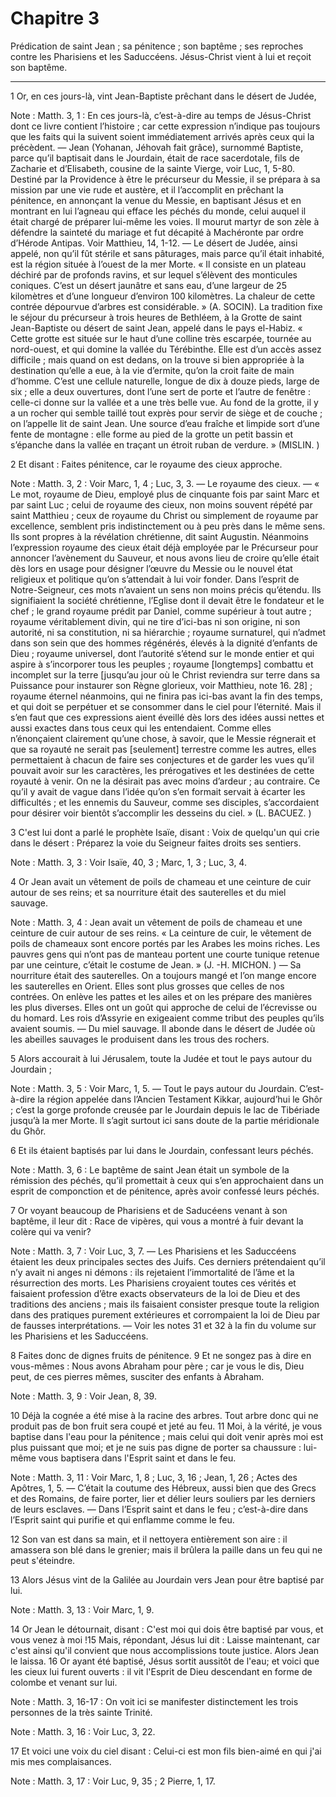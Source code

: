 # Chapitre 3

Prédication de saint Jean ; sa pénitence ; son baptême ; ses reproches contre les Pharisiens et les Saduccéens.
Jésus-Christ vient à lui et reçoit son baptême.

***

1 Or, en ces jours-là, vint Jean-Baptiste prêchant dans le désert de Judée,

<span class="bible-note">Note : </span> Matth. 3, 1 : En ces jours-là, c’est-à-dire au temps de Jésus-Christ dont ce livre contient l’histoire ; car cette expression n’indique pas toujours que les faits qui la suivent soient immédiatement arrivés après ceux qui la précèdent. ― Jean (Yohanan, Jéhovah fait grâce), surnommé Baptiste, parce qu’il baptisait dans le Jourdain, était de race sacerdotale, fils de Zacharie et d’Elisabeth, cousine de la sainte Vierge, voir Luc, 1, 5-80. Destiné par la Providence à être le précurseur du Messie, il se prépara à sa mission par une vie rude et austère, et il l’accomplit en prêchant la pénitence, en annonçant la venue du Messie, en baptisant Jésus et en montrant en lui l’agneau qui efface les péchés du monde, celui auquel il était chargé de préparer lui-même les voies. Il mourut martyr de son zèle à défendre la sainteté du mariage et fut décapité à Machéronte par ordre d’Hérode Antipas. Voir Matthieu, 14, 1-12. ― Le désert de Judée, ainsi appelé, non qu’il fût stérile et sans pâturages, mais parce qu’il était
inhabité, est la région située à l’ouest de la mer Morte. « Il consiste en un plateau déchiré par de profonds ravins, et sur lequel s’élèvent des monticules coniques. C’est un désert jaunâtre et sans eau, d’une largeur de 25 kilomètres et d’une longueur d’environ 100 kilomètres. La chaleur de cette contrée dépourvue d’arbres est considérable. » (A. SOCIN). La tradition fixe le séjour du précurseur à trois heures de Bethléem, à la Grotte de saint Jean-Baptiste ou désert de saint Jean, appelé dans le pays el-Habiz. « Cette grotte est située sur le haut d’une colline très escarpée, tournée au nord-ouest, et qui domine la vallée du Térébinthe. Elle est d’un accès assez difficile ; mais quand on est dedans, on la trouve si bien appropriée à la destination qu’elle a eue, à la vie d’ermite, qu’on la croit faite de main d’homme. C’est une cellule naturelle, longue de dix à douze pieds, large de six ; elle a deux ouvertures, dont l’une sert de porte et l’autre de fenêtre : celle-ci donne sur la vallée et a une très
belle vue. Au fond de la grotte, il y a un rocher qui semble taillé tout exprès pour servir de siège et de couche ; on l’appelle lit de saint Jean. Une source d’eau fraîche et limpide sort d’une fente de montagne : elle forme au pied de la grotte un petit bassin et s’épanche dans la vallée en traçant un étroit ruban de verdure. » (MISLIN. )

2 Et disant : Faites pénitence, car le royaume des cieux approche.

<span class="bible-note">Note : </span> Matth. 3, 2 : Voir Marc, 1, 4 ; Luc, 3, 3. ― Le royaume des cieux. ― « Le mot, royaume de Dieu, employé plus de cinquante fois par saint Marc et par saint Luc ; celui de royaume des cieux, non moins souvent répété par saint Matthieu ; ceux de royaume du Christ ou simplement de royaume par excellence, semblent pris indistinctement ou à peu près dans le même sens. Ils sont propres à la révélation chrétienne, dit saint Augustin. Néanmoins l’expression royaume des cieux était déjà employée par le Précurseur pour annoncer l’avènement du Sauveur, et nous avons lieu de croire qu’elle était dès lors en usage pour désigner l’œuvre du Messie ou le nouvel état religieux et politique qu’on s’attendait à lui voir fonder. Dans l’esprit de Notre-Seigneur, ces mots n’avaient un sens non moins précis qu’étendu. Ils signifiaient la société chrétienne, l’Eglise dont il devait être le fondateur et le chef ; le grand royaume prédit par Daniel, comme supérieur à tout autre ; royaume véritablement divin, qui ne tire d’ici-bas
ni son origine, ni son autorité, ni sa constitution, ni sa hiérarchie ; royaume surnaturel, qui n’admet dans son sein que des hommes régénérés, élevés à la dignité d’enfants de Dieu ; royaume universel, dont l’autorité s’étend sur le monde entier et qui aspire à s’incorporer tous les peuples ; royaume [longtemps] combattu et incomplet sur la terre [jusqu’au jour où le Christ reviendra sur terre dans sa Puissance pour instaurer son Règne glorieux, voir Matthieu, note 16. 28] ; royaume éternel néanmoins, qui ne finira pas ici-bas avant la fin des temps, et qui doit se perpétuer et se consommer dans le ciel pour l’éternité. Mais il s’en faut que ces expressions aient éveillé dès lors des idées aussi nettes et aussi exactes dans tous ceux qui les entendaient. Comme elles n’énonçaient clairement qu’une chose, à savoir, que le Messie régnerait et que sa royauté ne serait pas [seulement] terrestre comme les autres, elles permettaient à chacun de faire ses conjectures et de garder les vues qu’il pouvait avoir sur les
caractères, les prérogatives et les destinées de cette royauté à venir. On ne la désirait pas avec moins d’ardeur ; au contraire. Ce qu’il y avait de vague dans l’idée qu’on s’en formait servait à écarter les difficultés ; et les ennemis du Sauveur, comme ses disciples, s’accordaient pour désirer voir bientôt s’accomplir les desseins du ciel. » (L. BACUEZ. )

3 C'est lui dont a parlé le prophète Isaïe, disant : Voix de quelqu'un qui crie dans le désert : Préparez la voie du Seigneur faites droits ses sentiers.

<span class="bible-note">Note : </span> Matth. 3, 3 : Voir Isaïe, 40, 3 ; Marc, 1, 3 ; Luc, 3, 4.

4 Or Jean avait un vêtement de poils de chameau et une ceinture de cuir autour de ses reins; et sa nourriture était des sauterelles et du miel sauvage.

<span class="bible-note">Note : </span> Matth. 3, 4 : Jean avait un vêtement de poils de chameau et une ceinture de cuir autour de ses reins. « La ceinture de cuir, le vêtement de poils de chameaux sont encore portés par les Arabes les moins riches. Les pauvres gens qui n’ont pas de manteau portent une courte tunique retenue par une ceinture, c’était le costume de Jean. » (J. -H. MICHON. ) ― Sa nourriture était des sauterelles. On a toujours mangé et l’on mange encore les sauterelles en Orient. Elles sont plus grosses que celles de nos contrées. On enlève les pattes et les ailes et on les prépare des manières les plus diverses. Elles ont un goût qui approche de celui de l’écrevisse ou du homard. Les rois d’Assyrie en exigeaient comme tribut des peuples qu’ils avaient soumis. ― Du miel sauvage. Il abonde dans le désert de Judée où les abeilles sauvages le produisent dans les trous des rochers.

5 Alors accourait à lui Jérusalem, toute la Judée et tout le pays autour du Jourdain ;

<span class="bible-note">Note : </span> Matth. 3, 5 : Voir Marc, 1, 5. ― Tout le pays autour du Jourdain. C’est-à-dire la région appelée dans l’Ancien Testament Kikkar, aujourd’hui le Ghôr ; c’est la gorge profonde creusée par le Jourdain depuis le lac de Tibériade jusqu’à la mer Morte. Il s’agit surtout ici sans doute de la partie méridionale du Ghôr.

6 Et ils étaient baptisés par lui dans le Jourdain, confessant leurs péchés.

<span class="bible-note">Note : </span> Matth. 3, 6 : Le baptême de saint Jean était un symbole de la rémission des péchés, qu’il promettait à ceux qui s’en approchaient dans un esprit de componction et de pénitence, après avoir confessé leurs péchés.


7 Or voyant beaucoup de Pharisiens et de Saducéens venant à son baptême, il leur dit : Race de vipères, qui vous a montré à fuir devant la colère qui va venir?

<span class="bible-note">Note : </span> Matth. 3, 7 : Voir Luc, 3, 7. ― Les Pharisiens et les Saduccéens étaient les deux principales sectes des Juifs. Ces derniers prétendaient qu’il n’y avait ni anges ni démons : ils rejetaient l’immortalité de l’âme et la résurrection des morts. Les Pharisiens croyaient toutes ces vérités et faisaient profession d’être exacts observateurs de la loi de Dieu et des traditions des anciens ; mais ils faisaient consister presque toute la religion dans des pratiques purement extérieures et corrompaient la loi de Dieu par de fausses interprétations. ― Voir les notes 31 et 32 à la fin du volume sur les Pharisiens et les Saduccéens.

8 Faites donc de dignes fruits de pénitence. 9 Et ne songez pas à dire en vous-mêmes : Nous avons Abraham pour père ; car je vous le dis, Dieu peut, de ces pierres mêmes, susciter des enfants à Abraham.

<span class="bible-note">Note : </span> Matth. 3, 9 : Voir Jean, 8, 39.

10 Déjà la cognée a été mise à la racine des arbres. Tout arbre donc qui ne produit pas de bon fruit sera coupé et jeté au feu. 11 Moi, à la vérité, je vous baptise dans l'eau pour la pénitence ; mais celui qui doit venir après moi est plus puissant que moi; et je ne suis pas digne de porter sa chaussure : lui-même vous baptisera dans l'Esprit saint et dans le feu.

<span class="bible-note">Note : </span> Matth. 3, 11 : Voir Marc, 1, 8 ; Luc, 3, 16 ; Jean, 1, 26 ; Actes des Apôtres, 1, 5. ― C’était la coutume des Hébreux, aussi bien que des Grecs et des Romains, de faire porter, lier et délier leurs souliers par les derniers de leurs esclaves. ― Dans l’Esprit saint et dans le feu ; c’est-à-dire dans l’Esprit saint qui purifie et qui enflamme comme le feu.

12 Son van est dans sa main, et il nettoyera entièrement son aire : il amassera son blé dans le grenier; mais il brûlera la paille dans un feu qui ne peut s'éteindre.


13 Alors Jésus vint de la Galilée au Jourdain vers Jean pour être baptisé par lui.

<span class="bible-note">Note : </span> Matth. 3, 13 : Voir Marc, 1, 9.

14 Or Jean le détournait, disant : C'est moi qui dois être baptisé par vous, et vous venez à moi !15 Mais, répondant, Jésus lui dit : Laisse maintenant, car c'est ainsi qu'il convient que nous accomplissions toute justice. Alors Jean le laissa. 16 Or ayant été baptisé, Jésus sortit aussitôt de l'eau; et voici que les cieux lui furent ouverts : il vit l'Esprit de Dieu descendant en forme de colombe et venant sur lui.

<span class="bible-note">Note : </span> Matth. 3, 16-17 : On voit ici se manifester distinctement les trois personnes de la très sainte Trinité.

<span class="bible-note">Note : </span> Matth. 3, 16 : Voir Luc, 3, 22.

17 Et voici une voix du ciel disant : Celui-ci est mon fils bien-aimé en qui j'ai mis mes complaisances.

<span class="bible-note">Note : </span> Matth. 3, 17 : Voir Luc, 9, 35 ; 2 Pierre, 1, 17.

